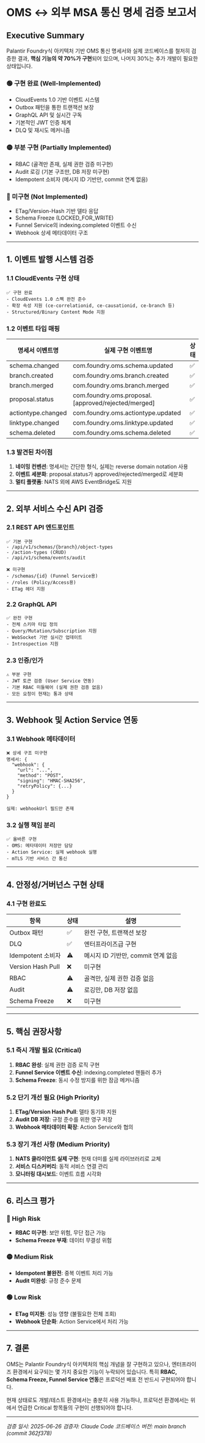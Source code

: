 # OMS ↔ 외부 MSA 통신 명세 검증 보고서

## Executive Summary

Palantir Foundry식 아키텍처 기반 OMS 통신 명세서와 실제 코드베이스를 철저히 검증한 결과, **핵심 기능의 약 70%가 구현**되어 있으며, 나머지 30%는 추가 개발이 필요한 상태입니다.

### 🟢 구현 완료 (Well-Implemented)
- CloudEvents 1.0 기반 이벤트 시스템
- Outbox 패턴을 통한 트랜잭션 보장
- GraphQL API 및 실시간 구독
- 기본적인 JWT 인증 체계
- DLQ 및 재시도 메커니즘

### 🟡 부분 구현 (Partially Implemented)
- RBAC (골격만 존재, 실제 권한 검증 미구현)
- Audit 로깅 (기본 구조만, DB 저장 미구현)
- Idempotent 소비자 (메시지 ID 기반만, commit 연계 없음)

### 🔴 미구현 (Not Implemented)
- ETag/Version-Hash 기반 델타 응답
- Schema Freeze (LOCKED_FOR_WRITE)
- Funnel Service의 indexing.completed 이벤트 수신
- Webhook 상세 메타데이터 구조

---

## 1. 이벤트 발행 시스템 검증

### 1.1 CloudEvents 구현 상태
```
✅ 구현 완료
- CloudEvents 1.0 스펙 완전 준수
- 확장 속성 지원 (ce-correlationid, ce-causationid, ce-branch 등)
- Structured/Binary Content Mode 지원
```

### 1.2 이벤트 타입 매핑
| 명세서 이벤트명 | 실제 구현 이벤트명 | 상태 |
|----------------|-------------------|------|
| schema.changed | com.foundry.oms.schema.updated | ✅ |
| branch.created | com.foundry.oms.branch.created | ✅ |
| branch.merged | com.foundry.oms.branch.merged | ✅ |
| proposal.status | com.foundry.oms.proposal.[approved/rejected/merged] | ✅ |
| actiontype.changed | com.foundry.oms.actiontype.updated | ✅ |
| linktype.changed | com.foundry.oms.linktype.updated | ✅ |
| schema.deleted | com.foundry.oms.schema.deleted | ✅ |

### 1.3 발견된 차이점
1. **네이밍 컨벤션**: 명세서는 간단한 형식, 실제는 reverse domain notation 사용
2. **이벤트 세분화**: proposal.status가 approved/rejected/merged로 세분화
3. **멀티 플랫폼**: NATS 외에 AWS EventBridge도 지원

---

## 2. 외부 서비스 수신 API 검증

### 2.1 REST API 엔드포인트
```
✅ 기본 구현
- /api/v1/schemas/{branch}/object-types
- /action-types (CRUD)
- /api/v1/schema/events/audit

❌ 미구현
- /schemas/{id} (Funnel Service용)
- /roles (Policy/Access용)
- ETag 헤더 지원
```

### 2.2 GraphQL API
```
✅ 완전 구현
- 전체 스키마 타입 정의
- Query/Mutation/Subscription 지원
- WebSocket 기반 실시간 업데이트
- Introspection 지원
```

### 2.3 인증/인가
```
⚠️ 부분 구현
- JWT 토큰 검증 (User Service 연동)
- 기본 RBAC 미들웨어 (실제 권한 검증 없음)
- 모든 요청이 현재는 통과 상태
```

---

## 3. Webhook 및 Action Service 연동

### 3.1 Webhook 메타데이터
```
❌ 상세 구조 미구현
명세서: {
  "webhook": {
    "url": "...",
    "method": "POST",
    "signing": "HMAC-SHA256",
    "retryPolicy": {...}
  }
}

실제: webhookUrl 필드만 존재
```

### 3.2 실행 책임 분리
```
✅ 올바른 구현
- OMS: 메타데이터 저장만 담당
- Action Service: 실제 webhook 실행
- mTLS 기반 서비스 간 통신
```

---

## 4. 안정성/거버넌스 구현 상태

### 4.1 구현 완료도
| 항목 | 상태 | 설명 |
|------|------|------|
| Outbox 패턴 | ✅ | 완전 구현, 트랜잭션 보장 |
| DLQ | ✅ | 엔터프라이즈급 구현 |
| Idempotent 소비자 | ⚠️ | 메시지 ID 기반만, commit 연계 없음 |
| Version Hash Pull | ❌ | 미구현 |
| RBAC | ⚠️ | 골격만, 실제 권한 검증 없음 |
| Audit | ⚠️ | 로깅만, DB 저장 없음 |
| Schema Freeze | ❌ | 미구현 |

---

## 5. 핵심 권장사항

### 5.1 즉시 개발 필요 (Critical)
1. **RBAC 완성**: 실제 권한 검증 로직 구현
2. **Funnel Service 이벤트 수신**: indexing.completed 핸들러 추가
3. **Schema Freeze**: 동시 수정 방지를 위한 잠금 메커니즘

### 5.2 단기 개선 필요 (High Priority)
1. **ETag/Version Hash Pull**: 델타 동기화 지원
2. **Audit DB 저장**: 규정 준수를 위한 영구 저장
3. **Webhook 메타데이터 확장**: Action Service와 협의

### 5.3 장기 개선 사항 (Medium Priority)
1. **NATS 클라이언트 실제 구현**: 현재 더미를 실제 라이브러리로 교체
2. **서비스 디스커버리**: 동적 서비스 연결 관리
3. **모니터링 대시보드**: 이벤트 흐름 시각화

---

## 6. 리스크 평가

### 🔴 High Risk
- **RBAC 미구현**: 보안 위험, 무단 접근 가능
- **Schema Freeze 부재**: 데이터 무결성 위험

### 🟡 Medium Risk
- **Idempotent 불완전**: 중복 이벤트 처리 가능
- **Audit 미완성**: 규정 준수 문제

### 🟢 Low Risk
- **ETag 미지원**: 성능 영향 (불필요한 전체 조회)
- **Webhook 단순화**: Action Service에서 처리 가능

---

## 7. 결론

OMS는 Palantir Foundry식 아키텍처의 핵심 개념을 잘 구현하고 있으나, 엔터프라이즈 환경에서 요구되는 몇 가지 중요한 기능이 누락되어 있습니다. 특히 **RBAC, Schema Freeze, Funnel Service 연동**은 프로덕션 배포 전 반드시 구현되어야 합니다.

현재 상태로도 개발/테스트 환경에서는 충분히 사용 가능하나, 프로덕션 환경에서는 위에서 언급한 Critical 항목들의 구현이 선행되어야 합니다.

---

*검증 일시: 2025-06-26*
*검증자: Claude Code*
*코드베이스 버전: main branch (commit 362f378)*